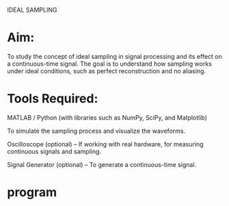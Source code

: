 IDEAL SAMPLING 
# Aim:
To study the concept of ideal sampling in signal processing and its effect on a continuous-time signal. The goal is to understand how sampling works under ideal conditions, such as perfect reconstruction and no aliasing.

# Tools Required:
MATLAB / Python (with libraries such as NumPy, SciPy, and Matplotlib)

To simulate the sampling process and visualize the waveforms.

Oscilloscope (optional) – If working with real hardware, for measuring continuous signals and sampling.

Signal Generator (optional) – To generate a continuous-time signal.
# program

